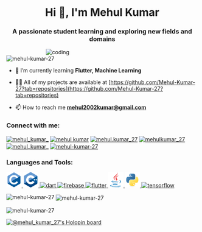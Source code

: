 <h1 align="center">Hi 👋, I'm Mehul Kumar</h1>
<h3 align="center">A passionate student learning and exploring new fields and domains</h3>

<img align = "right" alt = "coding" width = "400" src = "https://camo.githubusercontent.com/5ddf73ad3a205111cf8c686f687fc216c2946a75005718c8da5b837ad9de78c9/68747470733a2f2f7468756d62732e6766796361742e636f6d2f4576696c4e657874446576696c666973682d736d616c6c2e676966">

<p align="left"> <img src="https://komarev.com/ghpvc/?username=mehul-kumar-27&label=Profile%20views&color=0e75b6&style=flat" alt="mehul-kumar-27" /> </p>

- 🌱 I’m currently learning **Flutter, Machine Learning**

- 👨‍💻 All of my projects are available at [https://github.com/Mehul-Kumar-27?tab=repositories](https://github.com/Mehul-Kumar-27?tab=repositories)

- 📫 How to reach me **mehul2002kumar@gmail.com**

<h3 align="left">Connect with me:</h3>
<p align="left">
<a href="https://twitter.com/mehul_kumar_" target="blank"><img align="center" src="https://raw.githubusercontent.com/rahuldkjain/github-profile-readme-generator/master/src/images/icons/Social/twitter.svg" alt="mehul_kumar_" height="30" width="40" /></a>
<a href="https://www.linkedin.com/in/mehul-kumar-40bba7220/" target="blank"><img align="center" src="https://raw.githubusercontent.com/rahuldkjain/github-profile-readme-generator/master/src/images/icons/Social/linked-in-alt.svg" alt="mehul kumar" height="30" width="40" /></a>
<a href="https://instagram.com/mehul.kumar_27" target="blank"><img align="center" src="https://raw.githubusercontent.com/rahuldkjain/github-profile-readme-generator/master/src/images/icons/Social/instagram.svg" alt="mehul.kumar_27" height="30" width="40" /></a>
<a href="https://www.codechef.com/users/mehulkumar_27" target="blank"><img align="center" src="https://cdn.jsdelivr.net/npm/simple-icons@3.1.0/icons/codechef.svg" alt="mehulkumar_27" height="30" width="40" /></a>
<a href="https://www.hackerrank.com/mehul_kumar_" target="blank"><img align="center" src="https://raw.githubusercontent.com/rahuldkjain/github-profile-readme-generator/master/src/images/icons/Social/hackerrank.svg" alt="mehul_kumar_" height="30" width="40" /></a>
<a href="https://www.leetcode.com/mehul-kumar-27" target="blank"><img align="center" src="https://raw.githubusercontent.com/rahuldkjain/github-profile-readme-generator/master/src/images/icons/Social/leet-code.svg" alt="mehul-kumar-27" height="30" width="40" /></a>
</p>

<h3 align="left">Languages and Tools:</h3>
<p align="left"> <a href="https://www.cprogramming.com/" target="_blank" rel="noreferrer"> <img src="https://raw.githubusercontent.com/devicons/devicon/master/icons/c/c-original.svg" alt="c" width="40" height="40"/> </a> <a href="https://www.w3schools.com/cpp/" target="_blank" rel="noreferrer"> <img src="https://raw.githubusercontent.com/devicons/devicon/master/icons/cplusplus/cplusplus-original.svg" alt="cplusplus" width="40" height="40"/> </a> <a href="https://dart.dev" target="_blank" rel="noreferrer"> <img src="https://www.vectorlogo.zone/logos/dartlang/dartlang-icon.svg" alt="dart" width="40" height="40"/> </a> <a href="https://firebase.google.com/" target="_blank" rel="noreferrer"> <img src="https://www.vectorlogo.zone/logos/firebase/firebase-icon.svg" alt="firebase" width="40" height="40"/> </a> <a href="https://flutter.dev" target="_blank" rel="noreferrer"> <img src="https://www.vectorlogo.zone/logos/flutterio/flutterio-icon.svg" alt="flutter" width="40" height="40"/> </a> <a href="https://www.java.com" target="_blank" rel="noreferrer"> <img src="https://raw.githubusercontent.com/devicons/devicon/master/icons/java/java-original.svg" alt="java" width="40" height="40"/> </a> <a href="https://www.python.org" target="_blank" rel="noreferrer"> <img src="https://raw.githubusercontent.com/devicons/devicon/master/icons/python/python-original.svg" alt="python" width="40" height="40"/> </a> <a href="https://www.tensorflow.org" target="_blank" rel="noreferrer"> <img src="https://www.vectorlogo.zone/logos/tensorflow/tensorflow-icon.svg" alt="tensorflow" width="40" height="40"/> </a> </p>

<p><img align="left" src="https://github-readme-stats.vercel.app/api/top-langs?username=mehul-kumar-27&show_icons=true&locale=en&layout=compact" alt="mehul-kumar-27" /></p>

<p>&nbsp;<img align="center" src="https://github-readme-stats.vercel.app/api?username=mehul-kumar-27&show_icons=true&locale=en" alt="mehul-kumar-27" /></p>

<p><img align="center" src="https://github-readme-streak-stats.herokuapp.com/?user=mehul-kumar-27&" alt="mehul-kumar-27" /></p>

[![@mehul_kumar_27's Holopin board](https://holopin.me/mehul_kumar_27)](https://holopin.io/@mehul_kumar_27)
